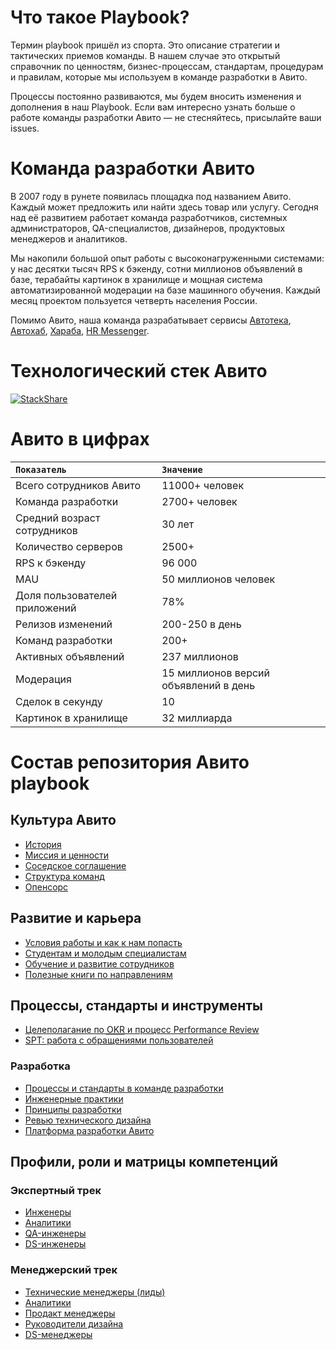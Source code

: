 # Что такое Playbook?

Термин playbook пришёл из спорта. Это описание стратегии и тактических приемов команды. В нашем случае это открытый справочник по ценностям, бизнес-процессам, стандартам, процедурам и правилам, которые мы используем в команде разработки в Авито.

Процессы постоянно развиваются, мы будем вносить изменения и дополнения в наш Playbook. Если вам интересно узнать больше о работе команды разработки Авито — не стесняйтесь, присылайте ваши issues.


# Команда разработки Авито
В 2007 году в рунете появилась площадка под названием Авито. Каждый может предложить или найти здесь товар или услугу. Сегодня над её развитием работает команда разработчиков, системных администраторов, QA-специалистов, дизайнеров, продуктовых менеджеров и аналитиков.

Мы накопили большой опыт работы с высоконагруженными системами: у нас десятки тысяч RPS к бэкенду, сотни миллионов объявлений в базе, терабайты картинок в хранилище и мощная система автоматизированной модерации на базе машинного обучения. Каждый месяц проектом пользуется четверть населения России.

Помимо Авито, наша команда разрабатывает сервисы [Автотека](https://autoteka.ru), [Автохаб](https://ahb.ru), [Хараба](https://haraba.ru), [HR Messenger](https://hrmessenger.com).


# Технологический стек Авито
[![StackShare](https://img.shields.io/badge/tech-stack-0690fa.svg?style=flat)](https://stackshare.io/avito/avito)


# Авито в цифрах
| `Показатель`                  | `Значение`                            |
|:------------------------------|:--------------------------------------|
| Всего сотрудников Авито       | 11000+ человек                        |
| Команда разработки            | 2700+ человек                         |
| Средний возраст сотрудников   | 30 лет                                |
| Количество серверов           | 2500+                                 |
| RPS к бэкенду                 | 96 000                                |
| MAU                           | 50 миллионов человек                  |
| Доля пользователей приложений | 78%                                   |
| Релизов изменений             | 200-250 в день                        |
| Команд разработки             | 200+                                  |
| Активных объявлений           | 237 миллионов                         |
| Модерация                     | 15 миллионов версий объявлений в день |
| Сделок в секунду              | 10                                    |
| Картинок в хранилище          | 32 миллиарда                          |

# Состав репозитория Авито playbook

## Культура Авито

- [История](avito-history.md)
- [Миссия и ценности](mission-and-values.md)
- [Соседское соглашение](neighborhood-agreement.md)
- [Структура команд](structure.md)
- [Опенсорс](avito-open-source.md)

## Развитие и карьера

- [Условия работы и как к нам попасть](recruitment-and-office.md)
- [Студентам и молодым специалистам](students.md)
- [Обучение и развитие сотрудников](training-and-development.md)
- [Полезные книги по направлениям](books.md)


## Процессы, стандарты и инструменты

- [Целеполагание по <abbr title="Objectives and key results">OKR</abbr> и процесс Performance Review](goal-setting.md)
- [SPT: работа с обращениями пользователей](spt.md)

### Разработка

- [Процессы и стандарты в команде разработки](processes-and-standards.md)
- [Инженерные практики](avito-developer-practice.md)
- [Принципы разработки](development-principles.md)
- [Ревью технического дизайна](tech_design_review.md)
- [Платформа разработки Авито](avito-paas.md)


## Профили, роли и матрицы компетенций

### Экспертный трек

- [Инженеры](profiles/developer-skills.md)
- [Аналитики](profiles/analytics-skills.md)
- [QA-инженеры](profiles/qa-skills.md)
- [DS-инженеры](profiles/ds-skills.md)

### Менеджерский трек

- [Технические менеджеры (лиды)](profiles/tech-managers.md)
- [Аналитики](profiles/analytics-managers.md)
- [Продакт менеджеры](product-levels.md)
- [Руководители дизайна](profiles/design-managers.md)
- [DS-менеджеры](profiles/ds-managers.md)

